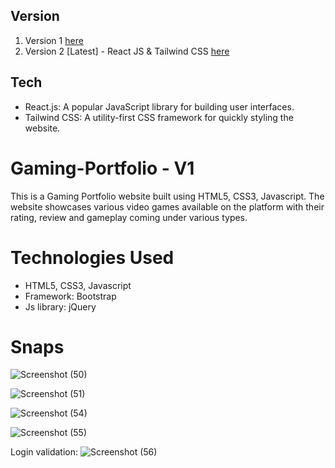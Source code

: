 ## Version
1. Version 1 [here](https://github.com/manojsiddoji/Gaming-Portfolio)
2. Version 2 [Latest] - React JS & Tailwind CSS [here]()

## Tech 
- React.js: A popular JavaScript library for building user interfaces.
- Tailwind CSS: A utility-first CSS framework for quickly styling the website.
  
# Gaming-Portfolio - V1

This is a Gaming Portfolio website built using HTML5, CSS3, Javascript. The website showcases various video games available on the platform with their rating, review and gameplay coming under various types. 

# Technologies Used
- HTML5, CSS3, Javascript
- Framework: Bootstrap
- Js library: jQuery

# Snaps

![Screenshot (50)](https://github.com/manojsiddoji/Gaming-Portfolio/assets/140048527/b879fc49-b0c8-44aa-881c-cdbb6508e9f2)

![Screenshot (51)](https://github.com/manojsiddoji/Gaming-Portfolio/assets/140048527/fd806d26-f932-4854-88f0-96fbf16ac698)


![Screenshot (54)](https://github.com/manojsiddoji/Gaming-Portfolio/assets/140048527/47569afe-c44e-405a-8f52-570107ae53f1)


![Screenshot (55)](https://github.com/manojsiddoji/Gaming-Portfolio/assets/140048527/342657d7-f19d-4c1e-b1ac-4623b3813c7e)

Login validation:
![Screenshot (56)](https://github.com/manojsiddoji/Gaming-Portfolio/assets/140048527/a4e6207c-c914-4a51-b9f5-7b0dc40226bc)
